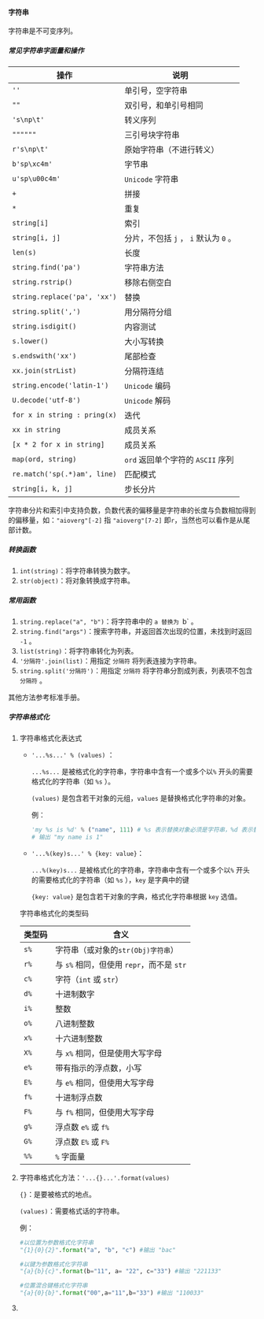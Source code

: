 #### 字符串

字符串是不可变序列。

##### 常见字符串字面量和操作

| 操作                         | 说明                                  |
| ---------------------------- | ------------------------------------- |
| `''`                         | 单引号，空字符串                      |
| `""`                         | 双引号，和单引号相同                  |
| `'s\np\t'`                   | 转义序列                              |
| `""""""`                     | 三引号块字符串                        |
| `r's\np\t'`                  | 原始字符串（不进行转义）              |
| `b'sp\xc4m'`                 | 字节串                                |
| `u'sp\u00c4m'`               | `Unicode` 字符串                      |
| `+`                          | 拼接                                  |
| `*`                          | 重复                                  |
| `string[i]`                  | 索引                                  |
| `string[i, j]`               | 分片，不包括 `j` ， `i` 默认为 `0` 。 |
| `len(s)`                     | 长度                                  |
| `string.find('pa')`          | 字符串方法                            |
| `string.rstrip()`            | 移除右侧空白                          |
| `string.replace('pa', 'xx')` | 替换                                  |
| `string.split(',')`          | 用分隔符分组                          |
| `string.isdigit()`           | 内容测试                              |
| `s.lower()`                  | 大小写转换                            |
| `s.endswith('xx')`           | 尾部检查                              |
| `xx.join(strList)`           | 分隔符连结                            |
| `string.encode('latin-1')`   | `Unicode` 编码                        |
| `U.decode('utf-8')`          | `Unicode` 解码                        |
| `for x in string : pring(x)` | 迭代                                  |
| `xx in string`               | 成员关系                              |
| `[x * 2 for x in string]`    | 成员关系                              |
| `map(ord, string)`           | `ord` 返回单个字符的 `ASCII` 序列     |
| `re.match('sp(.*)am', line)` | 匹配模式                              |
| `string[i, k, j]`            | 步长分片                              |

字符串分片和索引中支持负数，负数代表的偏移量是字符串的长度与负数相加得到的偏移量，如：`"aioverg"[-2]` 指 `"aioverg"[7-2]` 即`r`，当然也可以看作是从尾部计数。

##### 转换函数

1. `int(string)`：将字符串转换为数字。
2. `str(object)`：将对象转换成字符串。

##### 常用函数

1. `string.replace("a", "b")`：将字符串中的 `a 替换为 `b` 。
2. `string.find("args")`：搜索字符串，并返回首次出现的位置，未找到时返回 `-1` 。
3. `list(string)`：将字符串转化为列表。
4. `'分隔符'.join(list)`：用指定 `分隔符` 将列表连接为字符串。
5. `string.split('分隔符')`：用指定 `分隔符` 将字符串分割成列表，列表项不包含 `分隔符` 。

其他方法参考标准手册。

##### 字符串格式化

1. 字符串格式化表达式

   - `'...%s...' % (values)` ：

     `...%s...` 是被格式化的字符串，字符串中含有一个或多个以`%` 开头的需要格式化的字符串（如 `%s` ）。

     `(values)` 是包含若干对象的元组，`values` 是替换格式化字符串的对象。

     例：

     ```python
     'my %s is %d' % ("name", 111) # %s 表示替换对象必须是字符串，%d 表示替换对象必须是数字。
     # 输出 "my name is 1"
     ```

   - `'...%(key)s...' % {key: value}`：

     `...%(key)s...` 是被格式化的字符串，字符串中含有一个或多个以`%` 开头的需要格式化的字符串（如 `%s` ），`key` 是字典中的键

     `{key: value}` 是包含若干对象的字典，格式化字符串根据 `key` 选值。

   字符串格式化的类型码

   | 类型码 | 含义                                      |
   | ------ | ----------------------------------------- |
   | `s%`   | 字符串（或对象的`str(Obj)字符串`）        |
   | `r%`   | 与 `s%` 相同，但使用 `repr`，而不是 `str` |
   | `c%`   | 字符（`int` 或 `str`）                    |
   | `d%`   | 十进制数字                                |
   | `i%`   | 整数                                      |
   | `o%`   | 八进制整数                                |
   | `x%`   | 十六进制整数                              |
   | `X%`   | 与 `x%` 相同，但是使用大写字母            |
   | `e%`   | 带有指示的浮点数，小写                    |
   | `E%`   | 与 `e%` 相同，但使用大写字母              |
   | `f%`   | 十进制浮点数                              |
   | `F%`   | 与 `f%` 相同，但使用大写字母              |
   | `g%`   | 浮点数 `e%` 或 `f%`                       |
   | `G%`   | 浮点数 `E%` 或 `F%`                       |
   | `%%`   | `%` 字面量                                |

   

2. 字符串格式化方法：`'...{}...'.format(values)`

   `{}`：是要被格式的地点。

   `(values)`：需要格式话的字符串。

   例：

   ```python
   #以位置为参数格式化字符串
   "{1}{0}{2}".format("a", "b", "c") #输出 "bac"
   
   #以键为参数格式化字符串
   "{a}{b}{c}".format(b="11", a= "22", c="33") #输出 "221133"
   
   #位置混合键格式化字符串
   "{a}{0}{b}".format("00",a="11",b="33") #输出 "110033"
   ```

3. 

   